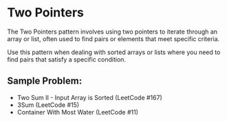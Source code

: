 # Two Pointers

The Two Pointers pattern involves using two pointers to iterate through an array or list, often used to find pairs or elements that meet specific criteria.

Use this pattern when dealing with sorted arrays or lists where you need to find pairs that satisfy a specific condition.

## Sample Problem:

- Two Sum II - Input Array is Sorted (LeetCode #167)
- 3Sum (LeetCode #15)
- Container With Most Water (LeetCode #11)



